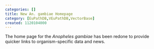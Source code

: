 ```yaml
---
categories: []
title: New An. gambiae Homepage
category: [EuPathDB,VEuPathDB,VectorBase]
created: 1120104000
---
```

The home page for the <em>Anopheles gambiae</em> has been redone to provide quicker links to organism-specific data and news. 
